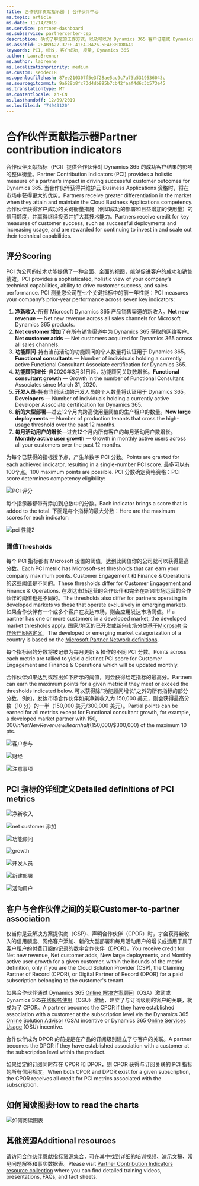 ```yaml
---
title: 合作伙伴贡献指示器 | 合作伙伴中心
ms.topic: article
ms.date: 11/14/2019
ms.service: partner-dashboard
ms.subservice: partnercenter-csp
description: 确切了解您的工作方式，以及可以对 Dynamics 365 客户订婚或 Dynamics 365 财务和运营方面的改进
ms.assetid: 2F4B9A27-37FF-41E4-8A26-5EAE88DD8A49
keywords: PCI, 绩效, 客户成功, 度量, Dynamics 365
author: LauraBrenner
ms.author: labrenne
ms.localizationpriority: medium
ms.custom: seodec18
ms.openlocfilehash: 87ee210307f5e3f28ae5ac9c7a73b5319536043c
ms.sourcegitcommit: 9a628b8fc73d4db995b7cb42faaf4d6c3b573e45
ms.translationtype: MT
ms.contentlocale: zh-CN
ms.lasthandoff: 12/09/2019
ms.locfileid: "74943120"
---
```

# <a name="partner-contribution-indicators"></a><span data-ttu-id="36329-104">合作伙伴贡献指示器</span><span class="sxs-lookup"><span data-stu-id="36329-104">Partner contribution indicators</span></span>

<span data-ttu-id="36329-105">合作伙伴贡献指标（PCI）提供合作伙伴对 Dynamics 365 的成功客户结果的影响的整体衡量。</span><span class="sxs-lookup"><span data-stu-id="36329-105">Partner Contribution Indicators (PCI) provides a holistic measure of a partner’s impact in driving successful customer outcomes for Dynamics 365.</span></span> <span data-ttu-id="36329-106">当合作伙伴获得并维护云 Business Applications 资格时，将在市场中获得更大的优势。</span><span class="sxs-lookup"><span data-stu-id="36329-106">Partners receive greater differentiation in the market when they attain and maintain the Cloud Business Applications competency.</span></span>  <span data-ttu-id="36329-107">合作伙伴获得客户成功的关键衡量措施（例如成功的部署和日益增加的使用量）的信用额度，并赢得继续投资并扩大其技术能力。</span><span class="sxs-lookup"><span data-stu-id="36329-107">Partners receive credit for key measures of customer success, such as successful deployments and increasing usage, and are rewarded for continuing to invest in and scale out their technical capabilities.</span></span> 

## <a name="scoring"></a><span data-ttu-id="36329-108">评分</span><span class="sxs-lookup"><span data-stu-id="36329-108">Scoring</span></span>

<span data-ttu-id="36329-109">PCI 为公司的技术功能提供了一种全面、全面的视图，能够促进客户的成功和销售绩效。</span><span class="sxs-lookup"><span data-stu-id="36329-109">PCI provides a sophisticated, holistic view of your company’s technical capabilities, ability to drive customer success, and sales performance.</span></span> <span data-ttu-id="36329-110">PCI 测量您公司在七个关键指标中的前一年性能：</span><span class="sxs-lookup"><span data-stu-id="36329-110">PCI measures your company’s prior-year performance across seven key indicators:</span></span>

1. <span data-ttu-id="36329-111">**净新收入**-所有 Microsoft Dynamics 365 产品销售渠道的新收入。</span><span class="sxs-lookup"><span data-stu-id="36329-111">**Net new revenue** — Net new revenue across all sales channels for Microsoft Dynamics 365 products.</span></span>
2. <span data-ttu-id="36329-112">**Net customer 增加**了在所有销售渠道中为 Dynamics 365 获取的网络客户。</span><span class="sxs-lookup"><span data-stu-id="36329-112">**Net customer adds** — Net customers acquired for Dynamics 365 across all sales channels.</span></span>
3. <span data-ttu-id="36329-113">**功能顾问**–持有当前活动的功能顾问的个人数量将认证用于 Dynamics 365。</span><span class="sxs-lookup"><span data-stu-id="36329-113">**Functional consultants** — Number of individuals holding a currently active Functional Consultant Associate certification for Dynamics 365.</span></span>
4. <span data-ttu-id="36329-114">**功能顾问增长**-自2020年3月31日起，功能顾问关联数增长。</span><span class="sxs-lookup"><span data-stu-id="36329-114">**Functional consultant growth** — Growth in the number of Functional Consultant Associates since March 31, 2020.</span></span>
5. <span data-ttu-id="36329-115">**开发人员**-拥有当前活动的开发人员的个人数量将认证用于 Dynamics 365。</span><span class="sxs-lookup"><span data-stu-id="36329-115">**Developers** — Number of individuals holding a currently active Developer Associate certification for Dynamics 365.</span></span>
6. <span data-ttu-id="36329-116">**新的大型部署**—过去12个月内跨高使用量阈值的生产租户的数量。</span><span class="sxs-lookup"><span data-stu-id="36329-116">**New large deployments** — Number of production tenants that cross the high-usage threshold over the past 12 months.</span></span>
7. <span data-ttu-id="36329-117">**每月活动用户的增长**—过去12个月内所有客户的每月活动用户数增长。</span><span class="sxs-lookup"><span data-stu-id="36329-117">**Monthly active user growth** — Growth in monthly active users across all your customers over the past 12 months.</span></span>

<span data-ttu-id="36329-118">为每个已获得的指标授予点，产生单数字 PCI 分数。</span><span class="sxs-lookup"><span data-stu-id="36329-118">Points are granted for each achieved indicator, resulting in a single-number PCI score.</span></span> <span data-ttu-id="36329-119">最多可以有100个点。</span><span class="sxs-lookup"><span data-stu-id="36329-119">100 maximum points are possible.</span></span> <span data-ttu-id="36329-120">PCI 分数确定资格资格：</span><span class="sxs-lookup"><span data-stu-id="36329-120">PCI score determines competency eligibility:</span></span>

![PCI 评分](images/pcinew1.png)

<span data-ttu-id="36329-122">每个指示器都带有添加到总数中的分数。</span><span class="sxs-lookup"><span data-stu-id="36329-122">Each indicator brings a score that is added to the total.</span></span> <span data-ttu-id="36329-123">下面是每个指标的最大分数：</span><span class="sxs-lookup"><span data-stu-id="36329-123">Here are the maximum scores for each indicator:</span></span>


![pci 性能2](images/pci1.png)

### <a name="thresholds"></a><span data-ttu-id="36329-125">阈值</span><span class="sxs-lookup"><span data-stu-id="36329-125">Thresholds</span></span>

<span data-ttu-id="36329-126">每个 PCI 指标都有 Microsoft 设置的阈值，达到此阈值你的公司就可以获得最高分数。</span><span class="sxs-lookup"><span data-stu-id="36329-126">Each PCI metric has Microsoft-set thresholds that can earn your company maximum points.</span></span> <span data-ttu-id="36329-127">Customer Engagement 和 Finance & Operations 的这些阈值是不同的。</span><span class="sxs-lookup"><span data-stu-id="36329-127">These thresholds differ for Customer Engagement and Finance & Operations.</span></span> <span data-ttu-id="36329-128">在发达市场运营的合作伙伴和完全在新兴市场运营的合作伙伴的阈值也是不同的。</span><span class="sxs-lookup"><span data-stu-id="36329-128">The thresholds also differ for partners operating in developed markets vs those that operate exclusively in emerging markets.</span></span> <span data-ttu-id="36329-129">如果合作伙伴有一个或多个客户在发达市场，则会应用发达市场阈值。</span><span class="sxs-lookup"><span data-stu-id="36329-129">If a partner has one or more customers in a developed market, the developed market thresholds apply.</span></span> <span data-ttu-id="36329-130">国家/地区的已开发或新兴市场分类基于[Microsoft 合作伙伴网络定义](https://assets.microsoft.com/MPN-developed-and-emerging-countries-list.pdf)。</span><span class="sxs-lookup"><span data-stu-id="36329-130">The developed or emerging market categorization of a country is based on the [Microsoft Partner Network definitions](https://assets.microsoft.com/MPN-developed-and-emerging-countries-list.pdf).</span></span>

<span data-ttu-id="36329-131">每个指标间的分数将被记录为每月更新 & 操作的不同 PCI 分数。</span><span class="sxs-lookup"><span data-stu-id="36329-131">Points across each metric are tallied to yield a distinct PCI score for Customer Engagement and Finance & Operations which will be updated monthly.</span></span>

<span data-ttu-id="36329-132">合作伙伴如果达到或超出如下所示的阈值，则会获得给定指标的最高分。</span><span class="sxs-lookup"><span data-stu-id="36329-132">Partners can earn the maximum points for a given metric if they meet or exceed the thresholds indicated below.</span></span> <span data-ttu-id="36329-133">可以获得除“功能顾问增长”之外的所有指标的部分分数，例如，发达市场合作伙伴如果净新收入为 150,000 美元，则会获得最高分数（10 分）的一半（150,000 美元/300,000 美元）。</span><span class="sxs-lookup"><span data-stu-id="36329-133">Partial points can be earned for all metrics except for Functional consultant growth, for example, a developed market partner with $150,000 in Net New Revenue will earn half ($150,000/$300,000) of the maximum 10 pts.</span></span>

![客户参与](images/pci/table_1.png)

![财经](images/pci/TABLE_2.png)

![注意事项](images/pci/table_3.png)

## <a name="detailed-definitions-of-pci-metrics"></a><span data-ttu-id="36329-137">PCI 指标的详细定义</span><span class="sxs-lookup"><span data-stu-id="36329-137">Detailed definitions of PCI metrics</span></span>

![净新收入](images/net_new1.png)

![net customer 添加](images/netcustomer.png)

![功能顾问](images/pci/functional_consultants.png)

![growth](images/pci/functional_consultant_growth.png)

![开发人员](images/pci/developers.png)

![新建部署](images/pci/new_large_deployments.png)

![活动用户](images/pci/monthly_active_user_growth.png)


## <a name="customer-to-partner-association"></a><span data-ttu-id="36329-145">客户与合作伙伴之间的关联</span><span class="sxs-lookup"><span data-stu-id="36329-145">Customer-to-partner association</span></span>

<span data-ttu-id="36329-146">仅当你是云解决方案提供商（CSP）、声明合作伙伴（CPOR）时，才会获得新收入的信用额度、网络客户添加、新的大型部署和每月活动用户的增长或适用于属于客户租户的付费订阅的记录的数字合作伙伴（DPOR）。</span><span class="sxs-lookup"><span data-stu-id="36329-146">You receive credit for Net new revenue, Net customer adds, New large deployments, and Monthly active user growth for a given customer, within the bounds of the metric definition, only if you are the Cloud Solution Provider (CSP), the Claiming Partner of Record (CPOR), or Digital Partner of Record (DPOR) for a paid subscription belonging to the customer's tenant.</span></span>

<span data-ttu-id="36329-147">如果合作伙伴通过 Dynamics 365 [Online 解决方案顾问](https://support.microsoft.com/en-us/help/4501560/online-services-advisor-osa-sell-incentives-faq)（OSA）激励或 Dynamics 365[在线服务使用](https://support.microsoft.com/en-us/help/3082044/become-eligible-for-the-online-services-usage-incentive-program)（OSU）激励，建立了与订阅级别的客户的关联，就成为了 CPOR。</span><span class="sxs-lookup"><span data-stu-id="36329-147">A partner becomes the CPOR if they have established association with a customer at the subscription level via the Dynamics 365 [Online Solution Advisor](https://support.microsoft.com/en-us/help/4501560/online-services-advisor-osa-sell-incentives-faq) (OSA) incentive or Dynamics 365 [Online Services Usage](https://support.microsoft.com/en-us/help/3082044/become-eligible-for-the-online-services-usage-incentive-program) (OSU) incentive.</span></span>

<span data-ttu-id="36329-148">合作伙伴成为 DPOR 的前提是在产品的订阅级别建立了与客户的关联。</span><span class="sxs-lookup"><span data-stu-id="36329-148">A partner becomes the DPOR if they have established association with a customer at the subscription level within the product.</span></span>

<span data-ttu-id="36329-149">如果给定的订阅同时存在 CPOR 和 DPOR，则 CPOR 获得与订阅关联的 PCI 指标的所有信用额度。</span><span class="sxs-lookup"><span data-stu-id="36329-149">When both CPOR and DPOR exist for a given subscription, the CPOR receives all credit for PCI metrics associated with the subscription.</span></span>

## <a name="how-to-read-the-charts"></a><span data-ttu-id="36329-150">如何阅读图表</span><span class="sxs-lookup"><span data-stu-id="36329-150">How to read the charts</span></span>

![如何阅读图表](images/pci2.png)

## <a name="additional-resources"></a><span data-ttu-id="36329-152">其他资源</span><span class="sxs-lookup"><span data-stu-id="36329-152">Additional resources</span></span>

<span data-ttu-id="36329-153">请访问[合作伙伴贡献指标资源集合](https://partner.microsoft.com/asset/collection/pci-learn#/)，可在其中找到详细的培训视频、演示文稿、常见问题解答和事实数据表。</span><span class="sxs-lookup"><span data-stu-id="36329-153">Please visit [Partner Contribution Indicators resource collection](https://partner.microsoft.com/asset/collection/pci-learn#/) where you can find detailed training videos, presentations, FAQs, and fact sheets.</span></span> 




